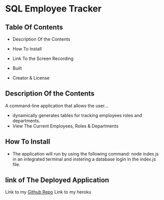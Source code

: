 # SQL Employee Tracker

## Table Of Contents
- Description Of the Contents
- How To Install

- Link To the Screen Recording
- Built
- Creator & License

## Description Of the Contents
A command-line application that allows the user...
- dynamically generates tables for tracking employees roles and departments.
- View The Current Employees, Roles & Departments

## How To Install
- The application will run by using the following command: node index.js in an integrated terminal and instering a database login in the index.js file.

## link of The Deployed Application
Link to my [Github Repo](https://github.com/kikedamo/CU12-EmployeeTracker)
Link to my heroku



